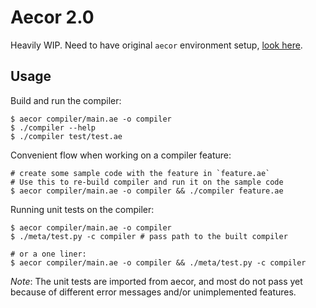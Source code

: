 # Aecor 2.0

Heavily WIP. Need to have original `aecor` environment setup, [look here](https://github.com/mustafaquraish/aecor).

## Usage

Build and run the compiler:

```shell
$ aecor compiler/main.ae -o compiler
$ ./compiler --help
$ ./compiler test/test.ae
```

Convenient flow when working on a compiler feature:
```shell
# create some sample code with the feature in `feature.ae`
# Use this to re-build compiler and run it on the sample code
$ aecor compiler/main.ae -o compiler && ./compiler feature.ae
```

Running unit tests on the compiler:
```shell
$ aecor compiler/main.ae -o compiler
$ ./meta/test.py -c compiler # pass path to the built compiler

# or a one liner:
$ aecor compiler/main.ae -o compiler && ./meta/test.py -c compiler
```

*Note*: The unit tests are imported from aecor, and most do not pass yet because of different
error messages and/or unimplemented features.